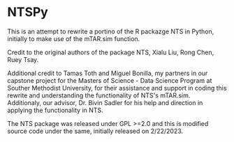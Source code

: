 # NTSPy
This is an attempt to rewrite a portino of the R packazge NTS in Python, initially to make use of the mTAR.sim function.

Credit to the original authors of the package NTS, Xialu Liu, Rong Chen, Ruey Tsay.

Additional credit to Tamas Toth and Miguel Bonilla, my partners in our capstone project for the Masters of Science - Data Science Program at Souther Methodist University,
for their assistance and support in coding this rewrite and understanding the functionality of NTS's mTAR.sim.  
Additionaly, our advisor, Dr. Bivin Sadler for his help and direction in applying the functionality in NTS.

The NTS package was released under GPL >=2.0 and this is modified source code under the same, initially released on 2/22/2023.
